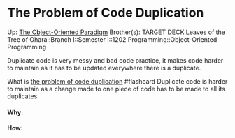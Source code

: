 # The Problem of Code Duplication

Up: [The Object-Oriented Paradigm](the_object-oriented_paradigm)
Brother(s):
TARGET DECK
Leaves of the Tree of Ohara::Branch I::Semester I::1202 Programming::Object-Oriented Programming

Duplicate code is very messy and bad code practice, it makes code harder to maintain as it has to be updated everywhere there is a duplicate.

What is [the problem of code duplication](the_problem_of_code_duplication) #flashcard 
Duplicate code is harder to maintain as a change made to one piece of code has to be made to all its duplicates.
<!--ID: 1705184914811-->






































#### Why:
#### How:









